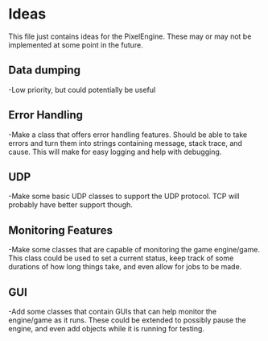 # Ideas

This file just contains ideas for the PixelEngine. These may or may not be implemented at some point in the future.

## Data dumping

-Low priority, but could potentially be useful

## Error Handling

-Make a class that offers error handling features. Should be able to take errors and turn them into strings containing message, stack trace, and cause. This will make for easy logging and help with debugging.

## UDP

-Make some basic UDP classes to support the UDP protocol. TCP will probably have better support though.

## Monitoring Features

-Make some classes that are capable of monitoring the game engine/game. This class could be used to set a current status, keep track of some durations of how long things take, and even allow for jobs to be made.

## GUI

-Add some classes that contain GUIs that can help monitor the engine/game as it runs. These could be extended to possibly pause the engine, and even add objects while it is running for testing.
